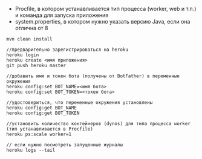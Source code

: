 + Procfile, в котором устанавливается тип процесса (worker, web  и т.п.) и команда для запуска приложения
+ system.properties, в котором нужно указать версию Java, если она отлична от 8
```
mvn clean install

//предварительно зарегистрироваться на heroku
heroku login
heroku create <имя приложения>
git push heroku master

//добавить имя и токен бота (получены от BotFather) в переменные окружения
heroku config:set BOT_NAME=<имя бота>
heroku config:set BOT_TOKEN=<токен бота>

//удостовериться, что переменные окружения установлены
heroku config:get BOT_NAME
heroku config:get BOT_TOKEN

//установить количество контейнеров (dynos) для типа процесса worker (тип устанавливается в Procfile)
heroku ps:scale worker=1

// если нужно посмотреть запущенные журналы
heroku logs --tail
```


